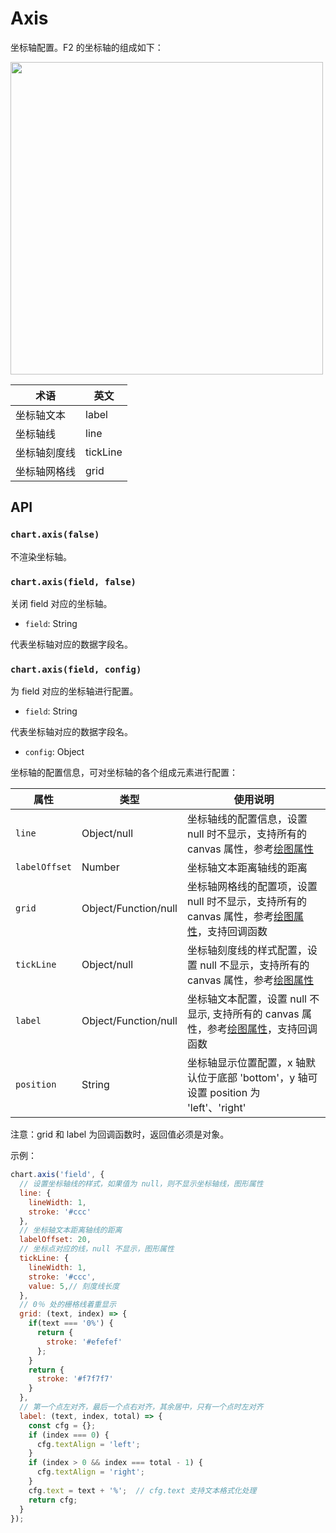 # Axis

坐标轴配置。F2 的坐标轴的组成如下：

<img src="https://gw.alipayobjects.com/zos/rmsportal/YhhBplZmzxzwvUBeEvPE.png" style="width: 500px;">

| 术语 | 英文 |
| -------- | -------- |
| 坐标轴文本     | label  |
| 坐标轴线     | line  |
| 坐标轴刻度线    | tickLine  |
| 坐标轴网格线  | grid  |

## API

### `chart.axis(false)`

不渲染坐标轴。

### `chart.axis(field, false)`

关闭 field 对应的坐标轴。

- `field`: String

代表坐标轴对应的数据字段名。

### `chart.axis(field, config)`

为 field 对应的坐标轴进行配置。

- `field`: String

代表坐标轴对应的数据字段名。

- `config`: Object

坐标轴的配置信息，可对坐标轴的各个组成元素进行配置：

| 属性 | 类型 | 使用说明 |
| -------- | -------- | -------- |
| `line`     |   Object/null   |  坐标轴线的配置信息，设置 null 时不显示，支持所有的 canvas 属性，参考[绘图属性](./canvas.md)  |
| `labelOffset`     |  Number    |   坐标轴文本距离轴线的距离   |
| `grid`     |   Object/Function/null  |  坐标轴网格线的配置项，设置 null 时不显示，支持所有的 canvas 属性，参考[绘图属性](./canvas.md)，支持回调函数   |
| `tickLine`     |  Object/null    |  坐标轴刻度线的样式配置，设置 null 不显示，支持所有的 canvas 属性，参考[绘图属性](./canvas.md)   |
| `label`     |   Object/Function/null   |  坐标轴文本配置，设置 null 不显示, 支持所有的 canvas 属性，参考[绘图属性](./canvas.md)，支持回调函数    |
| `position`     | String     | 坐标轴显示位置配置，x 轴默认位于底部 'bottom'，y 轴可设置 position 为 'left'、'right' |


注意：grid 和 label 为回调函数时，返回值必须是对象。

示例：

```js
chart.axis('field', {
  // 设置坐标轴线的样式，如果值为 null，则不显示坐标轴线，图形属性
  line: {
    lineWidth: 1, 
    stroke: '#ccc' 
  }, 
  // 坐标轴文本距离轴线的距离
  labelOffset: 20, 
  // 坐标点对应的线，null 不显示，图形属性
  tickLine: {
    lineWidth: 1,
    stroke: '#ccc',
    value: 5,// 刻度线长度
  },
  // 0％ 处的栅格线着重显示
  grid: (text, index) => {
    if(text === '0%') {
      return {
        stroke: '#efefef'
      };
    }
    return {
      stroke: '#f7f7f7'
    }
  },
  // 第一个点左对齐，最后一个点右对齐，其余居中，只有一个点时左对齐
  label: (text, index, total) => {
    const cfg = {};
    if (index === 0) {
      cfg.textAlign = 'left';
    }
    if (index > 0 && index === total - 1) {
      cfg.textAlign = 'right';
    }
    cfg.text = text + '%';  // cfg.text 支持文本格式化处理
    return cfg;
  }
});
```
